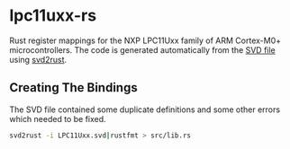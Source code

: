 # lpc11uxx-rs

Rust register mappings for the NXP LPC11Uxx family of ARM Cortex-M0+
microcontrollers. The code is generated automatically from the [SVD
file](http://ds.arm.com/media/resources/db/chip/nxp/lpc11u24fbd48_301/LPC11Uxx.svd)
using [svd2rust](https://crates.io/crates/svd2rust).

## Creating The Bindings

The SVD file contained some duplicate definitions and some other errors which
needed to be fixed.

```Bash
svd2rust -i LPC11Uxx.svd|rustfmt > src/lib.rs
```
